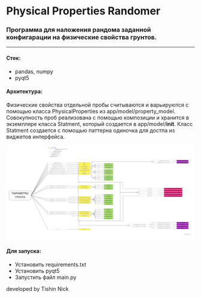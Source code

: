 # Physical Properties Randomer

### Программа для наложения рандома заданной конфигарации на физические свойства грунтов.

---------------------------------------------------------------------------------

#### Стек:
* pandas, numpy
* pyqt5


#### Архитектура:
Физические свойства отдельной пробы считываются и варьируются с помощью класса PhysicalProperties из app/model/property_model. Совокупность проб реализована с помощью композиции и хранится в экземпляре класса Statment, который создается в app/model/__init__. Класс Statment создается с помощью паттерна одиночка для достпа из виджетов интерфейса.

![Алгоритм определения типа грунта](https://github.com/tnick1502/physical_properties_randomer/blob/master/Классификация%20грунта.jpg)

#### Для запуска:
* Установить requirements.txt
* Установить pyqt5
* Запустить файл main.py

developed by Tishin Nick